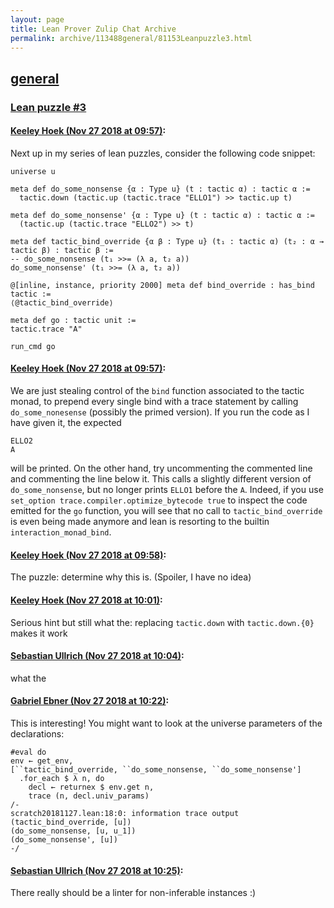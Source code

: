 ```yaml
---
layout: page
title: Lean Prover Zulip Chat Archive 
permalink: archive/113488general/81153Leanpuzzle3.html
---
```


## [general](index.html)
### [Lean puzzle #3](81153Leanpuzzle3.html)

#### [Keeley Hoek (Nov 27 2018 at 09:57)](https://leanprover.zulipchat.com/#narrow/stream/113488-general/topic/Lean%20puzzle%20%233/near/148625272):
Next up in my series of lean puzzles, consider the following code snippet:
````lean
universe u

meta def do_some_nonsense {α : Type u} (t : tactic α) : tactic α :=
  tactic.down (tactic.up (tactic.trace "ELLO1") >> tactic.up t)

meta def do_some_nonsense' {α : Type u} (t : tactic α) : tactic α :=
  (tactic.up (tactic.trace "ELLO2") >> t)

meta def tactic_bind_override {α β : Type u} (t₁ : tactic α) (t₂ : α → tactic β) : tactic β :=
-- do_some_nonsense (t₁ >>= (λ a, t₂ a))
do_some_nonsense' (t₁ >>= (λ a, t₂ a))

@[inline, instance, priority 2000] meta def bind_override : has_bind tactic :=
⟨@tactic_bind_override⟩

meta def go : tactic unit :=
tactic.trace "A"

run_cmd go
````

#### [Keeley Hoek (Nov 27 2018 at 09:57)](https://leanprover.zulipchat.com/#narrow/stream/113488-general/topic/Lean%20puzzle%20%233/near/148625276):
We are just stealing control of the `bind` function associated to the tactic monad, to prepend every single bind with a trace statement by calling `do_some_nonesense` (possibly the primed version). If you run the code as I have given it, the expected
````
ELLO2
A
````
will be printed. On the other hand, try uncommenting the commented line and commenting the line below it. This calls a slightly different version of `do_some_nonsense`, but no longer prints `ELLO1` before the `A`. Indeed, if you use `set_option trace.compiler.optimize_bytecode true` to inspect the code emitted for the `go` function, you will see that no call to `tactic_bind_override` is even being made anymore and lean is resorting to the builtin `interaction_monad_bind`.

#### [Keeley Hoek (Nov 27 2018 at 09:58)](https://leanprover.zulipchat.com/#narrow/stream/113488-general/topic/Lean%20puzzle%20%233/near/148625320):
The puzzle: determine why this is. (Spoiler, I have no idea)

#### [Keeley Hoek (Nov 27 2018 at 10:01)](https://leanprover.zulipchat.com/#narrow/stream/113488-general/topic/Lean%20puzzle%20%233/near/148625471):
Serious hint but still what the: replacing `tactic.down` with `tactic.down.{0}` makes it work

#### [Sebastian Ullrich (Nov 27 2018 at 10:04)](https://leanprover.zulipchat.com/#narrow/stream/113488-general/topic/Lean%20puzzle%20%233/near/148625601):
what the

#### [Gabriel Ebner (Nov 27 2018 at 10:22)](https://leanprover.zulipchat.com/#narrow/stream/113488-general/topic/Lean%20puzzle%20%233/near/148626504):
This is interesting!  You might want to look at the universe parameters of the declarations:
```lean
#eval do
env ← get_env,
[``tactic_bind_override, ``do_some_nonsense, ``do_some_nonsense']
  .for_each $ λ n, do
    decl ← returnex $ env.get n,
    trace (n, decl.univ_params)
/-
scratch20181127.lean:18:0: information trace output
(tactic_bind_override, [u])
(do_some_nonsense, [u, u_1])
(do_some_nonsense', [u])
-/
```

#### [Sebastian Ullrich (Nov 27 2018 at 10:25)](https://leanprover.zulipchat.com/#narrow/stream/113488-general/topic/Lean%20puzzle%20%233/near/148626617):
There really should be a linter for non-inferable instances :)


